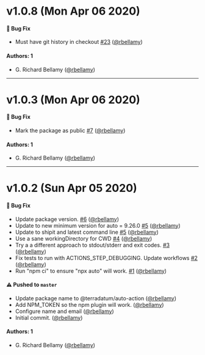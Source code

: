# v1.0.8 (Mon Apr 06 2020)

#### 🐛 Bug Fix

- Must have git history in checkout [#23](https://github.com/terradatum/auto-action/pull/23) ([@rbellamy](https://github.com/rbellamy))

#### Authors: 1

- G. Richard Bellamy ([@rbellamy](https://github.com/rbellamy))

---

# v1.0.3 (Mon Apr 06 2020)

#### 🐛 Bug Fix

- Mark the package as public [#7](https://github.com/terradatum/auto-action/pull/7) ([@rbellamy](https://github.com/rbellamy))

#### Authors: 1

- G. Richard Bellamy ([@rbellamy](https://github.com/rbellamy))

---

# v1.0.2 (Sun Apr 05 2020)

#### 🐛 Bug Fix

- Update package version. [#6](https://github.com/terradatum/auto-action/pull/6) ([@rbellamy](https://github.com/rbellamy))
- Update to new minimum version for auto = 9.26.0 [#5](https://github.com/terradatum/auto-action/pull/5) ([@rbellamy](https://github.com/rbellamy))
- Update to shipit and latest command line [#5](https://github.com/terradatum/auto-action/pull/5) ([@rbellamy](https://github.com/rbellamy))
- Use a sane workingDirectory for CWD [#4](https://github.com/terradatum/auto-action/pull/4) ([@rbellamy](https://github.com/rbellamy))
- Try a a different approach to stdout/stderr and exit codes. [#3](https://github.com/terradatum/auto-action/pull/3) ([@rbellamy](https://github.com/rbellamy))
- Fix tests to run with ACTIONS_STEP_DEBUGGING. Update workflows [#2](https://github.com/terradatum/auto-action/pull/2) ([@rbellamy](https://github.com/rbellamy))
- Run "npm ci" to ensure "npx auto" will work. [#1](https://github.com/terradatum/auto-action/pull/1) ([@rbellamy](https://github.com/rbellamy))

#### ⚠️  Pushed to `master`

- Update package name to @terradatum/auto-action ([@rbellamy](https://github.com/rbellamy))
- Add NPM_TOKEN so the npm plugin will work. ([@rbellamy](https://github.com/rbellamy))
- Configure name and email ([@rbellamy](https://github.com/rbellamy))
- Initial commit. ([@rbellamy](https://github.com/rbellamy))

#### Authors: 1

- G. Richard Bellamy ([@rbellamy](https://github.com/rbellamy))
